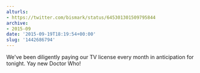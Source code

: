 ```yaml
---
alturls:
- https://twitter.com/bismark/status/645301301509795844
archive:
- 2015-09
date: '2015-09-19T18:19:54+00:00'
slug: '1442686794'
---
```


We've been diligently paying our TV license every month in anticipation for tonight. Yay new Doctor Who!

